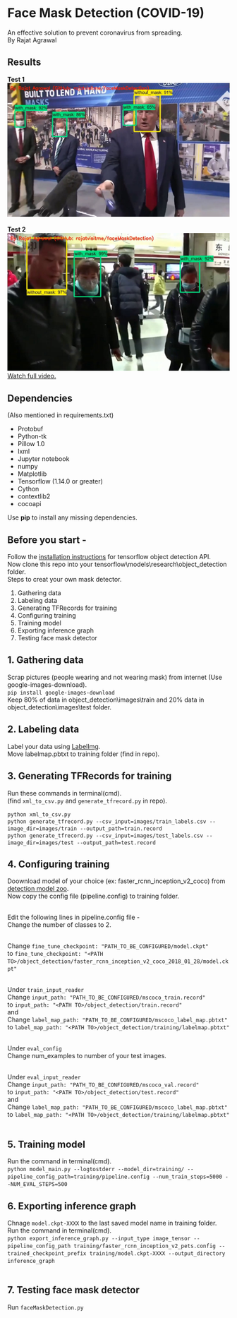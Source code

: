 # Face Mask Detection (COVID-19)
An effective solution to prevent coronavirus from spreading.<br>
By Rajat Agrawal

## Results
<b>Test 1</b><br>
![alt text](https://github.com/rajatvisitme/faceMaskDetection/blob/master/results/output1.JPG)
<br><br>
<b>Test 2</b><br>
![alt text](https://github.com/rajatvisitme/faceMaskDetection/blob/master/results/output2.JPG)
<br>
[Watch full video.](https://www.linkedin.com/posts/rajatvisitme_covid19solutions-coronaravirus-machinelearning-activity-6669641405012541440-JF6a)

<h2>Dependencies</h2> (Also mentioned in requirements.txt)
<ul>
  <li>Protobuf</li>
  <li>Python-tk</li>
  <li>Pillow 1.0</li>
  <li>lxml</li>
  <li>Jupyter notebook</li>
  <li>numpy</li>
  <li>Matplotlib</li>
  <li>Tensorflow (1.14.0 or greater)</li>
  <li>Cython</li>
  <li>contextlib2</li>
  <li>cocoapi</li>
</ul>

  Use <b>pip</b> to install any missing dependencies.
## Before you start -
Follow the [installation instructions](https://github.com/tensorflow/models/blob/master/research/object_detection/g3doc/installation.md) for tensorflow object detection API.<br>
Now clone this repo into your tensorflow\models\research\object_detection folder.<br>
Steps to creat your own mask detector.<br>
<ol>
  <li>Gathering data</li>
  <li>Labeling data</li>
  <li>Generating TFRecords for training</li>
  <li>Configuring training</li>
  <li>Training model</li>
  <li>Exporting inference graph</li>
  <li>Testing face mask detector</li>
</ol>

## 1. Gathering data
Scrap pictures (people wearing and not wearing mask) from internet (Use google-images-download).<br>
`pip install google-images-download`<br>
Keep 80% of data in object_detection\images\train and 20% data in object_detection\images\test folder.

## 2. Labeling data
Label your data using [LabelImg](https://tzutalin.github.io/labelImg/).<br>
Move labelmap.pbtxt to training folder (find in repo).

## 3. Generating TFRecords for training
Run these commands in terminal(cmd).<br>
(find `xml_to_csv.py` and `generate_tfrecord.py` in repo).
```
python xml_to_csv.py
python generate_tfrecord.py --csv_input=images/train_labels.csv --image_dir=images/train --output_path=train.record
python generate_tfrecord.py --csv_input=images/test_labels.csv --image_dir=images/test --output_path=test.record
  ```
  
## 4. Configuring training
Doownload model of your choice (ex: faster_rcnn_inception_v2_coco) from [detection model zoo](https://github.com/tensorflow/models/blob/master/research/object_detection/g3doc/detection_model_zoo.md).<br>
Now copy the config file (pipeline.config) to training folder.<br><br>

Edit the following lines in pipeline.config file -<br>
Change the number of classes to 2.<br><br>

Change `fine_tune_checkpoint: "PATH_TO_BE_CONFIGURED/model.ckpt"`<br>
to `fine_tune_checkpoint: "<PATH TO>/object_detection/faster_rcnn_inception_v2_coco_2018_01_28/model.ckpt"`<br><br>

Under `train_input_reader`<br>
Change `input_path: "PATH_TO_BE_CONFIGURED/mscoco_train.record"`<br>
to `input_path: "<PATH TO>/object_detection/train.record"`<br>
and<br>
Change `label_map_path: "PATH_TO_BE_CONFIGURED/mscoco_label_map.pbtxt"`<br>
to `label_map_path: "<PATH TO>/object_detection/training/labelmap.pbtxt"`<br><br>

Under `eval_config`<br>
Change num_examples to number of your test images.<br><br>

Under `eval_input_reader`<br>
Change `input_path: "PATH_TO_BE_CONFIGURED/mscoco_val.record"`<br>
to `input_path: "<PATH TO>/object_detection/test.record"`<br>
and<br>
Change `label_map_path: "PATH_TO_BE_CONFIGURED/mscoco_label_map.pbtxt"`<br>
to `label_map_path: "<PATH TO>/object_detection/training/labelmap.pbtxt"`<br><br>

## 5. Training model
Run the command in terminal(cmd).<br>
```python model_main.py --logtostderr --model_dir=training/ --pipeline_config_path=training/pipeline.config --num_train_steps=5000 --NUM_EVAL_STEPS=500```

## 6. Exporting inference graph
Chnage `model.ckpt-XXXX` to the last saved model name in training folder.<br>
Run the command in terminal(cmd).<br>
```python export_inference_graph.py --input_type image_tensor --pipeline_config_path training/faster_rcnn_inception_v2_pets.config --trained_checkpoint_prefix training/model.ckpt-XXXX --output_directory inference_graph```<br><br>

## 7. Testing face mask detector
Run `faceMaskDetection.py`
